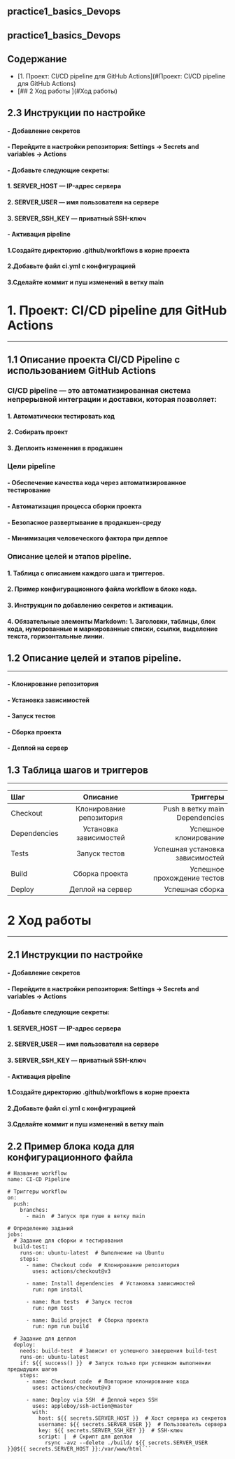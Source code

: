 ## practice1_basics_Devops
## practice1_basics_Devops

## Содержание
* [1. Проект: CI/CD pipeline для GitHub Actions](#Проект: CI/CD pipeline для GitHub Actions)
* [## 2 Ход работы ](#Ход работы)

## 2.3 Инструкции по настройке
#### - Добавление секретов
#### - Перейдите в настройки репозитория: Settings → Secrets and variables → Actions

#### - Добавьте следующие секреты:
#### 1. SERVER_HOST — IP-адрес сервера
#### 2. SERVER_USER — имя пользователя на сервере
#### 3. SERVER_SSH_KEY — приватный SSH-ключ
#### - Активация pipeline
#### 1.Создайте директорию .github/workflows в корне проекта
#### 2.Добавьте файл ci.yml с конфигурацией
#### 3.Сделайте коммит и пуш изменений в ветку main

# 1. Проект: CI/CD pipeline для GitHub Actions
---
## 1.1 Описание проекта CI/CD Pipeline с использованием GitHub Actions

### CI/CD pipeline — это автоматизированная система непрерывной интеграции и доставки, которая позволяет:
#### 1. Автоматически тестировать код
#### 2. Собирать проект
#### 3. Деплоить изменения в продакшен

### Цели pipeline
#### - Обеспечение качества кода через автоматизированное тестирование
#### - Автоматизация процесса сборки проекта
#### - Безопасное развертывание в продакшен-среду
#### - Минимизация человеческого фактора при деплое

### Описание целей и этапов pipeline.
#### 1. Таблица с описанием каждого шага и триггеров.
#### 2. Пример конфигурационного файла workflow в блоке кода.
#### 3. Инструкции по добавлению секретов и активации.
#### 4. Обязательные элементы Markdown: 1. Заголовки, таблицы, блок кода, нумерованные и маркированные списки, ссылки, выделение текста, горизонтальные линии.


## 1.2 Описание целей и этапов pipeline.
---
#### - Клонирование репозитория
#### - Установка зависимостей
#### - Запуск тестов
#### - Сборка проекта
#### - Деплой на сервер

## 1.3 Таблица шагов и триггеров
---
|      Шаг       |	        Описание        |            Триггеры           | 
|:---------------|:------------------------:|------------------------------:|
|     Checkout   |	Клонирование репозитория|	Push в ветку main Dependencies|	
|   Dependencies | Установка зависимостей   |      Успешное клонирование    |
|      Tests     |        Запуск тестов     |Успешная установка зависимостей|
|      Build     |       Сборка проекта     | Успешное прохождение тестов   |
|      Deploy    |      Деплой на сервер    |       Успешная сборка         |


# 2 Ход работы 
---

## 2.1 Инструкции по настройке
#### - Добавление секретов
#### - Перейдите в настройки репозитория: Settings → Secrets and variables → Actions

#### - Добавьте следующие секреты:
#### 1. SERVER_HOST — IP-адрес сервера
#### 2. SERVER_USER — имя пользователя на сервере
#### 3. SERVER_SSH_KEY — приватный SSH-ключ
#### - Активация pipeline
#### 1.Создайте директорию .github/workflows в корне проекта
#### 2.Добавьте файл ci.yml с конфигурацией
#### 3.Сделайте коммит и пуш изменений в ветку main
## 2.2 Пример блока кода для конфигурационного файла
```
# Название workflow
name: CI-CD Pipeline

# Триггеры workflow
on:
  push:
    branches:
      - main  # Запуск при пуше в ветку main

# Определение заданий
jobs:
  # Задание для сборки и тестирования
  build-test:
    runs-on: ubuntu-latest  # Выполнение на Ubuntu
    steps:
      - name: Checkout code  # Клонирование репозитория
        uses: actions/checkout@v3
      
      - name: Install dependencies  # Установка зависимостей
        run: npm install
      
      - name: Run tests  # Запуск тестов
        run: npm test
      
      - name: Build project  # Сборка проекта
        run: npm run build

  # Задание для деплоя
  deploy:
    needs: build-test  # Зависит от успешного завершения build-test
    runs-on: ubuntu-latest
    if: ${{ success() }}  # Запуск только при успешном выполнении предыдущих шагов
    steps:
      - name: Checkout code  # Повторное клонирование кода
        uses: actions/checkout@v3
      
      - name: Deploy via SSH  # Деплой через SSH
        uses: appleboy/ssh-action@master
        with:
          host: ${{ secrets.SERVER_HOST }}  # Хост сервера из секретов
          username: ${{ secrets.SERVER_USER }}  # Пользователь сервера
          key: ${{ secrets.SERVER_SSH_KEY }}  # SSH-ключ
          script: |  # Скрипт для деплоя
            rsync -avz --delete ./build/ ${{ secrets.SERVER_USER }}@${{ secrets.SERVER_HOST }}:/var/www/html```

